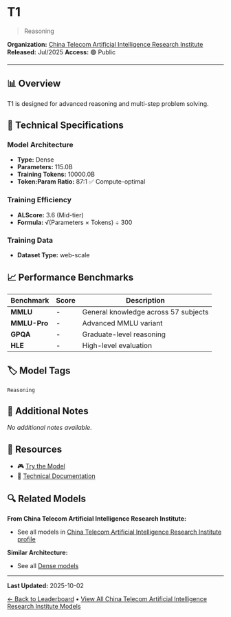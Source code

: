 # T1

> Reasoning

**Organization:** [China Telecom Artificial Intelligence Research Institute](../../labs/china-telecom-artificial-intelligence-research-institute.md)
**Released:** Jul/2025
**Access:** 🟢 Public

---

## 📊 Overview

T1 is designed for advanced reasoning and multi-step problem solving.

## 🔧 Technical Specifications

### Model Architecture
- **Type:** Dense
- **Parameters:** 115.0B
- **Training Tokens:** 10000.0B
- **Token:Param Ratio:** 87:1 ✅ Compute-optimal

### Training Efficiency
- **ALScore:** 3.6 (Mid-tier)
- **Formula:** √(Parameters × Tokens) ÷ 300

### Training Data
- **Dataset Type:** web-scale

## 📈 Performance Benchmarks

| Benchmark | Score | Description |
|-----------|-------|-------------|
| **MMLU** | - | General knowledge across 57 subjects |
| **MMLU-Pro** | - | Advanced MMLU variant |
| **GPQA** | - | Graduate-level reasoning |
| **HLE** | - | High-level evaluation |

## 🏷️ Model Tags

`Reasoning`

## 📝 Additional Notes

_No additional notes available._

## 🔗 Resources

- 🎮 [Try the Model](https://github.com/Tele-AI/T1)
- 📄 [Technical Documentation](https://arxiv.org/abs/2507.18013)

## 🔍 Related Models

**From China Telecom Artificial Intelligence Research Institute:**
- See all models in [China Telecom Artificial Intelligence Research Institute profile](../../labs/china-telecom-artificial-intelligence-research-institute.md)

**Similar Architecture:**
- See all [Dense models](../../architectures/dense.md)

---

**Last Updated:** 2025-10-02

[← Back to Leaderboard](../../README.md) • [View All China Telecom Artificial Intelligence Research Institute Models](../../labs/china-telecom-artificial-intelligence-research-institute.md)
